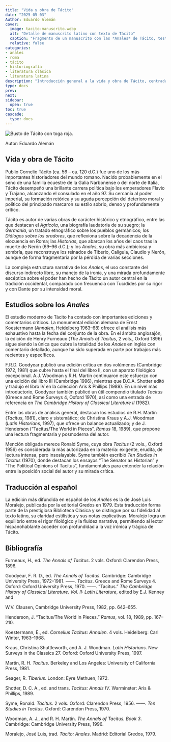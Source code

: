 ```yaml
---
title: "Vida y obra de Tácito"
date: "2025-05-03"
Author: Eduardo Alemán
cover:
  image: tacito-manuscrito.webp
  alt: "Detalle de manuscrito latino con texto de Tácito"
  caption: "Fragmento de un manuscrito con las *Anales* de Tácito, testimonio de su compleja transmisión textual."
  relative: false
categories:
- anales
- roma
- tácito
- historiografía
- literatura clásica
- literatura latina
description: "Introducción general a la vida y obra de Tácito, centrada en los Anales y acompañada de una bibliografía crítica con ediciones y estudios fundamentales en inglés, alemán y español."
type: docs
prev: 
next: 
sidebar:
  open: true
toc: true
cascade:
  type: docs
---
```


![Busto de Tácito con toga roja.](/img/Tacito.webp "Tácito, el mas grande los historiadores romanos.")

Autor: Eduardo Alemán

## Vida y obra de Tácito

Publio Cornelio Tácito (ca. 56 – ca. 120 d.C.) fue uno de los más importantes historiadores del mundo romano. Nacido probablemente en el seno de una familia ecuestre de la Galia Narbonense o del norte de Italia, Tácito desempeñó una brillante carrera política bajo los emperadores Flavio y Trajano, alcanzando el consulado en el año 97. Su cercanía al poder imperial, su formación retórica y su aguda percepción del deterioro moral y político del principado marcaron su estilo sobrio, denso y profundamente crítico.

Tácito es autor de varias obras de carácter histórico y etnográfico, entre las que destacan el *Agricola*, una biografía laudatoria de su suegro; la *Germania*, un tratado etnográfico sobre los pueblos germánicos; los *Diálogos sobre los oradores*, que reflexiona sobre la decadencia de la elocuencia en Roma; las *Historias*, que abarcan los años del caos tras la muerte de Nerón (69–96 d.C.); y los *Anales*, su obra más ambiciosa y sombría, que reconstruye los reinados de Tiberio, Calígula, Claudio y Nerón, aunque de forma fragmentaria por la pérdida de varias secciones.

La compleja estructura narrativa de los *Anales*, el uso constante del discurso indirecto libre, su manejo de la ironía, y una mirada profundamente escéptica sobre el poder han hecho de Tácito un autor central en la tradición occidental, comparado con frecuencia con Tucídides por su rigor y con Dante por su intensidad moral.

## Estudios sobre los *Anales*

El estudio moderno de Tácito ha contado con importantes ediciones y comentarios críticos. La monumental edición alemana de Ernst Koestermann (*Annalen*, Heidelberg 1963–68) ofrece el análisis más exhaustivo hasta la fecha del conjunto de la obra. En el ámbito anglosajón, la edición de Henry Furneaux (*The Annals of Tacitus*, 2 vols., Oxford 1896) sigue siendo la única que cubre la totalidad de los *Anales* en inglés con comentario detallado, aunque ha sido superada en parte por trabajos más recientes y específicos.

F.R.D. Goodyear publicó una edición crítica en dos volúmenes (Cambridge 1972, 1981) que cubre hasta el final del libro II, con un aparato filológico excepcional. A.J. Woodman y R.H. Martin continuaron este esfuerzo con una edición del libro III (Cambridge 1996), mientras que D.C.A. Shotter editó y tradujo el libro IV en la colección Aris & Phillips (1989). En un nivel más introductorio, Goodyear también publicó un útil compendio titulado *Tacitus* (Greece and Rome Surveys 4, Oxford 1970), así como una entrada de referencia en *The Cambridge History of Classical Literature II* (1982).

Entre las obras de análisis general, destacan los estudios de R.H. Martin (*Tacitus*, 1981), claro y sistemático; de Christina Kraus y A.J. Woodman (*Latin Historians*, 1997), que ofrece un balance actualizado; y de J. Henderson (“Tacitus/The World in Pieces”, *Ramus* 18, 1989), que propone una lectura fragmentaria y posmoderna del autor.

Mención obligada merece Ronald Syme, cuya obra *Tacitus* (2 vols., Oxford 1956) es considerada la más autorizada en la materia: exigente, erudita, de lectura intensa, pero insoslayable. Syme también escribió *Ten Studies in Tacitus* (1970), donde destacan los ensayos “The Senator as Historian” y “The Political Opinions of Tacitus”, fundamentales para entender la relación entre la posición social del autor y su mirada crítica.

## Traducción al español

La edición más difundida en español de los *Anales* es la de José Luis Moralejo, publicada por la editorial Gredos en 1979. Esta traducción forma parte de la prestigiosa Biblioteca Clásica y se distingue por su fidelidad al texto latino, su claridad estilística y sus notas explicativas. Moralejo logra un equilibrio entre el rigor filológico y la fluidez narrativa, permitiendo al lector hispanohablante acceder con profundidad a la voz irónica y trágica de Tácito.

## Bibliografía

Furneaux, H., ed. *The Annals of Tacitus*. 2 vols. Oxford: Clarendon Press, 1896.

Goodyear, F. R. D., ed. *The Annals of Tacitus*. Cambridge: Cambridge University Press, 1972–1981.
——. *Tacitus*. Greece and Rome Surveys 4. Oxford: Oxford University Press, 1970.
——. “Tacitus.” *The Cambridge History of Classical Literature. Vol. II: Latin Literature*, edited by E.J. Kenney and 

W.V. Clausen, Cambridge University Press, 1982, pp. 642–655.

Henderson, J. “Tacitus/The World in Pieces.” *Ramus*, vol. 18, 1989, pp. 167–210.

Koestermann, E., ed. *Cornelius Tacitus: Annalen*. 4 vols. Heidelberg: Carl Winter, 1963–1968.

Kraus, Christina Shuttleworth, and A. J. Woodman. *Latin Historians*. New Surveys in the Classics 27. Oxford: Oxford University Press, 1997.

Martin, R. H. *Tacitus*. Berkeley and Los Angeles: University of California Press, 1981.

Seager, R. *Tiberius*. London: Eyre Methuen, 1972.

Shotter, D. C. A., ed. and trans. *Tacitus: Annals IV*. Warminster: Aris & Phillips, 1989.

Syme, Ronald. *Tacitus*. 2 vols. Oxford: Clarendon Press, 1956.
——. *Ten Studies in Tacitus*. Oxford: Clarendon Press, 1970.

Woodman, A. J., and R. H. Martin. *The Annals of Tacitus. Book 3*. Cambridge: Cambridge University Press, 1996.

Moralejo, José Luis, trad. *Tácito: Anales*. Madrid: Editorial Gredos, 1979.

